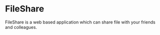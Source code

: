 # FileShare
FileShare is a web based application which can share file with your friends and colleagues. 
